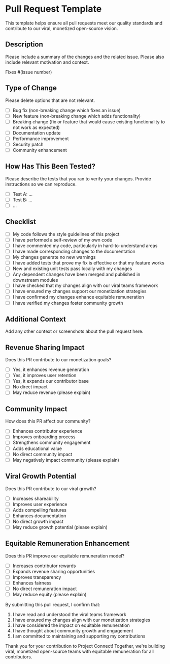 # Pull Request Template

This template helps ensure all pull requests meet our quality standards and contribute to our viral, monetized open-source vision.

## Description

Please include a summary of the changes and the related issue. Please also include relevant motivation and context.

Fixes #(issue number)

## Type of Change

Please delete options that are not relevant.

- [ ] Bug fix (non-breaking change which fixes an issue)
- [ ] New feature (non-breaking change which adds functionality)
- [ ] Breaking change (fix or feature that would cause existing functionality to not work as expected)
- [ ] Documentation update
- [ ] Performance improvement
- [ ] Security patch
- [ ] Community enhancement

## How Has This Been Tested?

Please describe the tests that you ran to verify your changes. Provide instructions so we can reproduce.

- [ ] Test A: ...
- [ ] Test B: ...
- [ ] ...

## Checklist

- [ ] My code follows the style guidelines of this project
- [ ] I have performed a self-review of my own code
- [ ] I have commented my code, particularly in hard-to-understand areas
- [ ] I have made corresponding changes to the documentation
- [ ] My changes generate no new warnings
- [ ] I have added tests that prove my fix is effective or that my feature works
- [ ] New and existing unit tests pass locally with my changes
- [ ] Any dependent changes have been merged and published in downstream modules
- [ ] I have checked that my changes align with our viral teams framework
- [ ] I have ensured my changes support our monetization strategies
- [ ] I have confirmed my changes enhance equitable remuneration
- [ ] I have verified my changes foster community growth

## Additional Context

Add any other context or screenshots about the pull request here.

## Revenue Sharing Impact

Does this PR contribute to our monetization goals?
- [ ] Yes, it enhances revenue generation
- [ ] Yes, it improves user retention
- [ ] Yes, it expands our contributor base
- [ ] No direct impact
- [ ] May reduce revenue (please explain)

## Community Impact

How does this PR affect our community?
- [ ] Enhances contributor experience
- [ ] Improves onboarding process
- [ ] Strengthens community engagement
- [ ] Adds educational value
- [ ] No direct community impact
- [ ] May negatively impact community (please explain)

## Viral Growth Potential

Does this PR contribute to our viral growth?
- [ ] Increases shareability
- [ ] Improves user experience
- [ ] Adds compelling features
- [ ] Enhances documentation
- [ ] No direct growth impact
- [ ] May reduce growth potential (please explain)

## Equitable Remuneration Enhancement

Does this PR improve our equitable remuneration model?
- [ ] Increases contributor rewards
- [ ] Expands revenue sharing opportunities
- [ ] Improves transparency
- [ ] Enhances fairness
- [ ] No direct remuneration impact
- [ ] May reduce equity (please explain)

By submitting this pull request, I confirm that:
1. I have read and understood the viral teams framework
2. I have ensured my changes align with our monetization strategies
3. I have considered the impact on equitable remuneration
4. I have thought about community growth and engagement
5. I am committed to maintaining and supporting my contributions

Thank you for your contribution to Project Connect! Together, we're building viral, monetized open-source teams with equitable remuneration for all contributors.